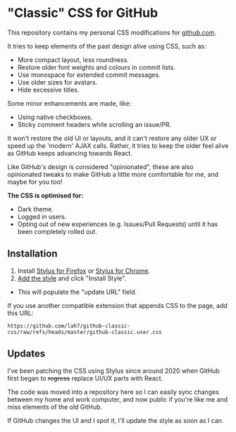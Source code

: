 
# "Classic" CSS for GitHub

This repository contains my personal CSS modifications for [github.com](https://github.com).

It tries to keep elements of the past design alive using CSS, such as:

* More compact layout, less roundness.
* Restore older font weights and colours in commit lists.
* Use monospace for extended commit messages.
* Use older sizes for avatars.
* Hide excessive titles.

Some minor enhancements are made, like:

* Using native checkboxes.
* Sticky comment headers while scrolling an issue/PR.

It won't restore the old UI or layouts, and it can't restore any older UX
or speed up the 'modern' AJAX calls. Rather, it tries to keep the older
feel alive as GitHub keeps advancing towards React.

Like GitHub's design is considered "opinionated", these are also opinionated tweaks
to make GitHub a little more comfortable for me, and maybe for you too!

**The CSS is optimised for:**

- Dark theme.
- Logged in users.
- Opting out of new experiences (e.g. Issues/Pull Requests) until it has been completely rolled out.


## Installation

1. Install [Stylus for Firefox](https://addons.mozilla.org/en-US/firefox/addon/styl-us/) or [Stylus for Chrome](https://chromewebstore.google.com/detail/stylus/clngdbkpkpeebahjckkjfobafhncgmne).
2. [Add the style](https://github.com/lah7/github-classic-css/raw/refs/heads/master/github-classic.user.css) and click "Install Style".
  * This will populate the "update URL" field.

If you use another compatible extension that appends CSS to the page, add this URL:

    https://github.com/lah7/github-classic-css/raw/refs/heads/master/github-classic.user.css


## Updates

I've been patching the CSS using Stylus since around 2020 when GitHub first
began to ~~regress~~ replace UI/UX parts with React.

The code was moved into a repository here so I can easily sync changes between my
home and work computer, and now public if you're like me and miss elements of the
old GitHub.

If GitHub changes the UI and I spot it, I'll update the style as soon as I can.
